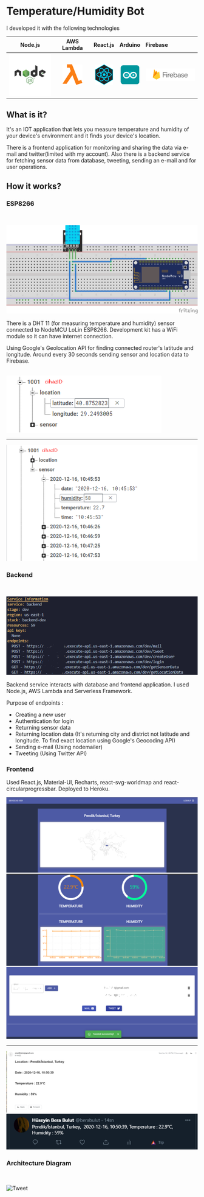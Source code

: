 # Temperature/Humidity Bot

I developed it with the following technologies

Node.js                              |  AWS Lambda                             | React.js                             | Arduino                                 | Firebase 
:-----------------------------------:|:---------------------------------------:|:------------------------------------:|:---------------------------------------:|:-------------------------
![node.js](./images/banners/node.png)  |![node.js](./images/banners/lambda.png)| ![react](./images/banners/react.png) | ![arduino](./images/banners/arduino.png)| ![firebase](./images/banners/firebase.png)


## What is it?

It's an IOT application that lets you measure temperature and humidity of your device's environment and it finds your device's location. 

There is a frontend application for monitoring and sharing the data via e-mail and twitter(limited with my account).
Also there is a backend service for fetching sensor data from database, tweeting, sending an e-mail and for user operations.


## How it works? 

### ESP8266

<br />

![Development kit](./images/devre.png) 

There is a DHT 11 (for measuring temperature and humidity) sensor connected to NodeMCU LoLin ESP8266. Development kit has a WiFi module so it can have internet connection. 

Using Google's Geolocation API for finding connected router's latitude and longitude.
Around every 30 seconds sending sensor and location data to Firebase.  

<br/> ![Firebase-2](./images/fbase2.png) <br/>  <hr>
![Firebase-1](./images/Fbase1.png) 

### Backend

<br />

![Endpoints](./images/endpoints.png)

Backend service interacts with database and frontend application. I used Node.js, AWS Lambda and Serverless Framework.  

Purpose of endpoints :

- Creating a new user 
- Authentication for login
- Returning sensor data
- Returning location data (It's returning city and district not latitude and longitude. To find exact location using Google's Geocoding API)
- Sending e-mail (Using nodemailer)
- Tweeting (Using Twitter API)

### Frontend

Used React.js, Material-UI, Recharts, react-svg-worldmap and react-circularprogressbar. Deployed to Heroku.

![Dashboard-1](./images/dashboard1.png)
![Dashboard-2](./images/dashboard3.png)
![Dashboard-3](./images/tweeted.png) <hr>
![Mail](./images/mail.png) <br />
![Tweet](./images/tweet.png)

### Architecture Diagram

<br />

![Tweet](./images/architecture.png)

